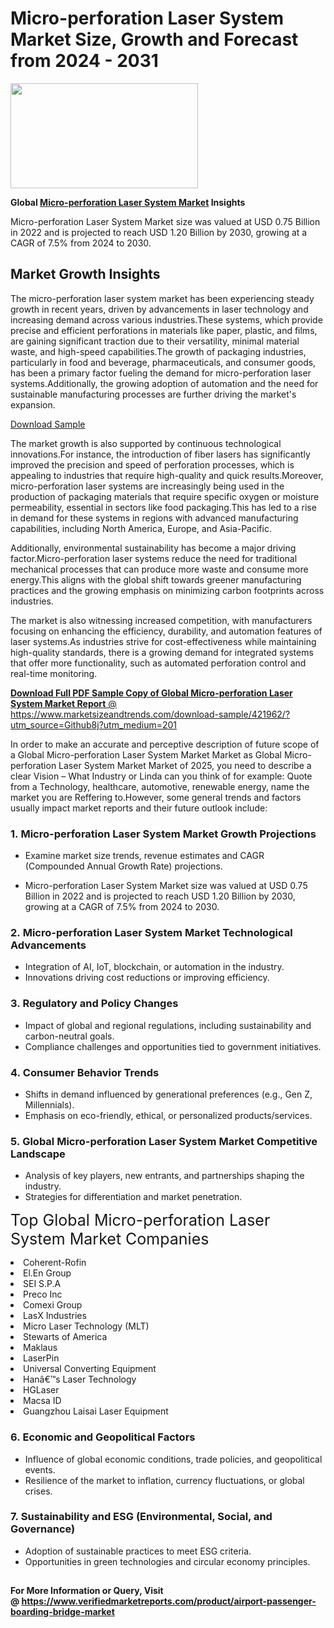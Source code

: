 <H1>Micro-perforation Laser System Market Size, Growth and Forecast from 2024 - 2031</H1><img class="aligncenter size-medium wp-image-584254" src="https://thirdeyenews.in/wp-content/uploads/2024/09/Global-Market-Research-300x168.jpeg" alt="" width="300" height="168" /><p><strong>Global&nbsp;<a href="https://www.marketsizeandtrends.com/download-sample/421962/?utm_source=Github8j?utm_medium=201">Micro-perforation Laser System Market</a> Insights</strong></p><p>Micro-perforation Laser System Market size was valued at USD 0.75 Billion in 2022 and is projected to reach USD 1.20 Billion by 2030, growing at a CAGR of 7.5% from 2024 to 2030.</p><p><h2>Market Growth Insights</h2> <p>The micro-perforation laser system market has been experiencing steady growth in recent years, driven by advancements in laser technology and increasing demand across various industries.These systems, which provide precise and efficient perforations in materials like paper, plastic, and films, are gaining significant traction due to their versatility, minimal material waste, and high-speed capabilities.The growth of packaging industries, particularly in food and beverage, pharmaceuticals, and consumer goods, has been a primary factor fueling the demand for micro-perforation laser systems.Additionally, the growing adoption of automation and the need for sustainable manufacturing processes are further driving the market's expansion.</p> <p><a href="#">Download Sample</a></p> <p>The market growth is also supported by continuous technological innovations.For instance, the introduction of fiber lasers has significantly improved the precision and speed of perforation processes, which is appealing to industries that require high-quality and quick results.Moreover, micro-perforation laser systems are increasingly being used in the production of packaging materials that require specific oxygen or moisture permeability, essential in sectors like food packaging.This has led to a rise in demand for these systems in regions with advanced manufacturing capabilities, including North America, Europe, and Asia-Pacific.</p> <p>Additionally, environmental sustainability has become a major driving factor.Micro-perforation laser systems reduce the need for traditional mechanical processes that can produce more waste and consume more energy.This aligns with the global shift towards greener manufacturing practices and the growing emphasis on minimizing carbon footprints across industries.</p> <p>The market is also witnessing increased competition, with manufacturers focusing on enhancing the efficiency, durability, and automation features of laser systems.As industries strive for cost-effectiveness while maintaining high-quality standards, there is a growing demand for integrated systems that offer more functionality, such as automated perforation control and real-time monitoring.</p> <p><a href="#"></p><p><span class=""><strong>Download Full PDF Sample Copy of Global Micro-perforation Laser System Market Report</strong> @ <a href="https://www.marketsizeandtrends.com/download-sample/421962/?utm_source=Github8j?utm_medium=201" target="_blank">https://www.marketsizeandtrends.com/download-sample/421962/?utm_source=Github8j?utm_medium=201</a></span></p><p>In order to make an accurate and perceptive description of future scope of a Global&nbsp;Micro-perforation Laser System Market Market as Global&nbsp;Micro-perforation Laser System Market Market of 2025, you need to describe a clear Vision &ndash; What Industry or Linda can you think of for example: Quote from a Technology, healthcare, automotive, renewable energy, name the market you are Reffering to.However, some general trends and factors usually impact market reports and their future outlook include:</p><h3>1.&nbsp;<strong>Micro-perforation Laser System Market Growth Projections</strong></h3><ul><li>Examine market size trends, revenue estimates and CAGR (Compounded Annual Growth Rate) projections.</li><li><p>Micro-perforation Laser System Market size was valued at USD 0.75 Billion in 2022 and is projected to reach USD 1.20 Billion by 2030, growing at a CAGR of 7.5% from 2024 to 2030.</p></li></ul><h3>2.&nbsp;<strong>Micro-perforation Laser System Market Technological Advancements</strong></h3><ul><li>Integration of AI, IoT, blockchain, or automation in the industry.</li><li>Innovations driving cost reductions or improving efficiency.</li></ul><h3>3.&nbsp;<strong>Regulatory and Policy Changes</strong></h3><ul><li>Impact of global and regional regulations, including sustainability and carbon-neutral goals.</li><li>Compliance challenges and opportunities tied to government initiatives.</li></ul><h3>4.&nbsp;<strong>Consumer Behavior Trends</strong></h3><ul><li>Shifts in demand influenced by generational preferences (e.g., Gen Z, Millennials).</li><li>Emphasis on eco-friendly, ethical, or personalized products/services.</li></ul><h3>5.&nbsp;<strong>Global Micro-perforation Laser System Market Competitive Landscape</strong></h3><ul><li>Analysis of key players, new entrants, and partnerships shaping the industry.</li><li>Strategies for differentiation and market penetration.</li></ul><p data-pm-slice="1 1 []"><span style="color: inherit; font-family: inherit; font-size: 25px;">Top Global Micro-perforation Laser System Market Companies</span></p><div class="" data-test-id=""><p><li>Coherent-Rofin</li><li> El.En Group</li><li> SEI S.P.A</li><li> Preco Inc</li><li> Comexi Group</li><li> LasX Industries</li><li> Micro Laser Technology (MLT)</li><li> Stewarts of America</li><li> Maklaus</li><li> LaserPin</li><li> Universal Converting Equipment</li><li> Hanâ€™s Laser Technology</li><li> HGLaser</li><li> Macsa ID</li><li> Guangzhou Laisai Laser Equipment</li></p></div><h3>6.&nbsp;<strong>Economic and Geopolitical Factors</strong></h3><ul><li>Influence of global economic conditions, trade policies, and geopolitical events.</li><li>Resilience of the market to inflation, currency fluctuations, or global crises.</li></ul><h3>7.&nbsp;<strong>Sustainability and ESG (Environmental, Social, and Governance)</strong></h3><ul><li>Adoption of sustainable practices to meet ESG criteria.</li><li>Opportunities in green technologies and circular economy principles.</li></ul><h2><strong style="font-size: 14px;">For More Information or Query, Visit @&nbsp;</strong><a style="background-color: #ffffff; font-size: 14px;" href="https://www.marketsizeandtrends.com/report/micro-perforation-laser-system-market/" target="_blank">https://www.verifiedmarketreports.com/product/airport-passenger-boarding-bridge-market</a></h2>